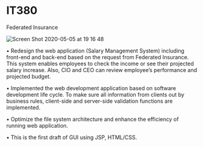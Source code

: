 # IT380
Federated Insurance

![Screen Shot 2020-05-05 at 19 16 48](https://user-images.githubusercontent.com/49882287/107901840-51f07000-6f0a-11eb-8c7d-1469d5e1b4fd.png)

•	Redesign the web application (Salary Management System) including front-end and back-end based on the request from Federated Insurance. This system enables employees to check the income or see their projected salary increase. Also, CIO and CEO can review employee’s performance and projected budget.

•	Implemented the web development application based on software development life cycle. To make sure all information from clients out by business rules, client-side and server-side validation functions are implemented.

•	Optimize the file system architecture and enhance the efficiency of running web application.


• This is the first draft of GUI using JSP, HTML/CSS. 
